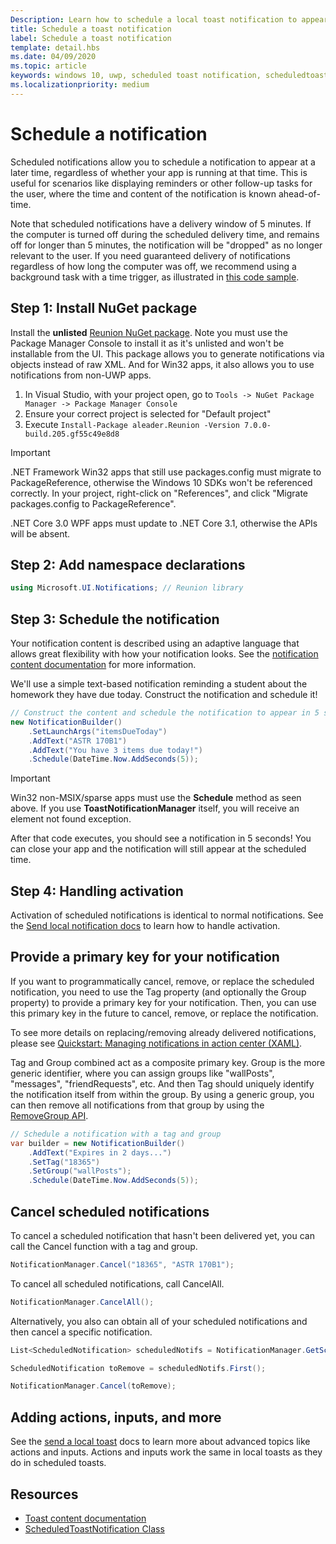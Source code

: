 ```yaml
---
Description: Learn how to schedule a local toast notification to appear at a later time.
title: Schedule a toast notification
label: Schedule a toast notification
template: detail.hbs
ms.date: 04/09/2020
ms.topic: article
keywords: windows 10, uwp, scheduled toast notification, scheduledtoastnotification, how to, quickstart, getting started, code sample, walkthrough
ms.localizationpriority: medium
---
```


# Schedule a notification

Scheduled notifications allow you to schedule a notification to appear at a later time, regardless of whether your app is running at that time. This is useful for scenarios like displaying reminders or other follow-up tasks for the user, where the time and content of the notification is known ahead-of-time.

Note that scheduled notifications have a delivery window of 5 minutes. If the computer is turned off during the scheduled delivery time, and remains off for longer than 5 minutes, the notification will be "dropped" as no longer relevant to the user. If you need guaranteed delivery of notifications regardless of how long the computer was off, we recommend using a background task with a time trigger, as illustrated in [this code sample](https://github.com/WindowsNotifications/quickstart-snoozable-toasts-even-if-computer-is-off).


## Step 1: Install NuGet package

Install the **unlisted** [Reunion NuGet package](https://www.nuget.org/packages/aleader.Reunion/). Note you must use the Package Manager Console to install it as it's unlisted and won't be installable from the UI. This package allows you to generate notifications via objects instead of raw XML. And for Win32 apps, it also allows you to use notifications from non-UWP apps.

1. In Visual Studio, with your project open, go to `Tools -> NuGet Package Manager -> Package Manager Console`
1. Ensure your correct project is selected for "Default project"
1. Execute `Install-Package aleader.Reunion -Version 7.0.0-build.205.gf55c49e8d8`

> [!IMPORTANT]
> .NET Framework Win32 apps that still use packages.config must migrate to PackageReference, otherwise the Windows 10 SDKs won't be referenced correctly. In your project, right-click on "References", and click "Migrate packages.config to PackageReference".
> 
> .NET Core 3.0 WPF apps must update to .NET Core 3.1, otherwise the APIs will be absent.


## Step 2: Add namespace declarations

```csharp
using Microsoft.UI.Notifications; // Reunion library
```


## Step 3: Schedule the notification

Your notification content is described using an adaptive language that allows great flexibility with how your notification looks. See the [notification content documentation](adaptive-interactive-toasts.md) for more information.

We'll use a simple text-based notification reminding a student about the homework they have due today. Construct the notification and schedule it!

```csharp
// Construct the content and schedule the notification to appear in 5 seconds!
new NotificationBuilder()
    .SetLaunchArgs("itemsDueToday")
    .AddText("ASTR 170B1")
    .AddText("You have 3 items due today!")
    .Schedule(DateTime.Now.AddSeconds(5));
```

> [!IMPORTANT]
> Win32 non-MSIX/sparse apps must use the **Schedule** method as seen above. If you use **ToastNotificationManager** itself, you will receive an element not found exception.

After that code executes, you should see a notification in 5 seconds! You can close your app and the notification will still appear at the scheduled time.


## Step 4: Handling activation

Activation of scheduled notifications is identical to normal notifications. See the [Send local notification docs](send-local-toast.md) to learn how to handle activation.


## Provide a primary key for your notification

If you want to programmatically cancel, remove, or replace the scheduled notification, you need to use the Tag property (and optionally the Group property) to provide a primary key for your notification. Then, you can use this primary key in the future to cancel, remove, or replace the notification.

To see more details on replacing/removing already delivered notifications, please see [Quickstart: Managing notifications in action center (XAML)](https://docs.microsoft.com/previous-versions/windows/apps/dn631260(v=win.10)).

Tag and Group combined act as a composite primary key. Group is the more generic identifier, where you can assign groups like "wallPosts", "messages", "friendRequests", etc. And then Tag should uniquely identify the notification itself from within the group. By using a generic group, you can then remove all notifications from that group by using the [RemoveGroup API](https://docs.microsoft.com/uwp/api/Windows.UI.Notifications.ToastNotificationHistory#Windows_UI_Notifications_ToastNotificationHistory_RemoveGroup_System_String_).

```csharp
// Schedule a notification with a tag and group
var builder = new NotificationBuilder()
    .AddText("Expires in 2 days...")
    .SetTag("18365")
    .SetGroup("wallPosts");
    .Schedule(DateTime.Now.AddSeconds(5));
```


## Cancel scheduled notifications

To cancel a scheduled notification that hasn't been delivered yet, you can call the Cancel function with a tag and group.

```csharp
NotificationManager.Cancel("18365", "ASTR 170B1");
```

To cancel all scheduled notifications, call CancelAll.

```csharp
NotificationManager.CancelAll();
```

Alternatively, you also can obtain all of your scheduled notifications and then cancel a specific notification.

```csharp
List<ScheduledNotification> scheduledNotifs = NotificationManager.GetScheduledNotifications();

ScheduledNotification toRemove = scheduledNotifs.First();

NotificationManager.Cancel(toRemove);
```


## Adding actions, inputs, and more

See the [send a local toast](send-local-toast.md) docs to learn more about advanced topics like actions and inputs. Actions and inputs work the same in local toasts as they do in scheduled toasts.


## Resources

* [Toast content documentation](adaptive-interactive-toasts.md)
* [ScheduledToastNotification Class](https://docs.microsoft.com/uwp/api/Windows.UI.Notifications.ScheduledToastNotification)
